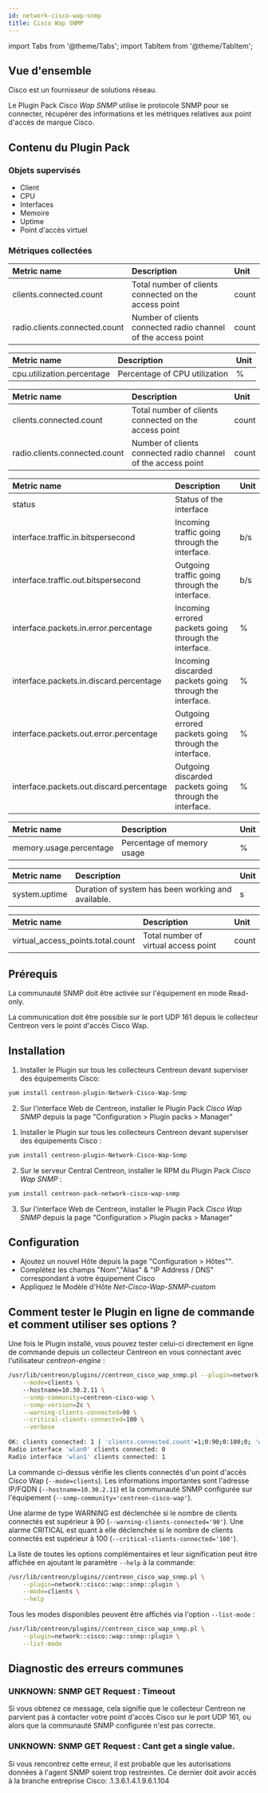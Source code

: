 ```yaml
---
id: network-cisco-wap-snmp
title: Cisco Wap SNMP
---
```

import Tabs from '@theme/Tabs';
import TabItem from '@theme/TabItem';

## Vue d'ensemble

Cisco est un fournisseur de solutions réseau.

Le Plugin Pack *Cisco Wap SNMP* utilise le protocole SNMP pour se connecter, récupérer des informations et les métriques relatives aux point d'accès de marque Cisco.

## Contenu du Plugin Pack

### Objets supervisés

* Client
* CPU
* Interfaces
* Memoire
* Uptime
* Point d'accès virtuel

### Métriques collectées

<Tabs groupId="sync">
<TabItem value="Clients-1" label="Clients">

| Metric name                         | Description                                                    | Unit   |
| :---------------------------------- | :------------------------------------------------------------- | :----- |
| clients.connected.count             | Total number of clients connected on the access point          | count  |
| radio.clients.connected.count       | Number of clients connected radio channel of the access point  | count  |

</TabItem>
<TabItem value="CPU" label="CPU">

| Metric name                         | Description                    | Unit   |
| :---------------------------------- | :----------------------------- | :----- |
| cpu.utilization.percentage          | Percentage of CPU utilization  | %      |

</TabItem>
<TabItem value="Clients-2" label="Clients">

| Metric name                         | Description                                                    | Unit   |
| :---------------------------------- | :------------------------------------------------------------- | :----- |
| clients.connected.count             | Total number of clients connected on the access point          | count  |
| radio.clients.connected.count       | Number of clients connected radio channel of the access point  | count  |

</TabItem>
<TabItem value="Interfaces" label="Interfaces">

| Metric name                              | Description                                             | Unit |
|:---------------------------------------- |:------------------------------------------------------- | :--- |
| status                                   | Status of the interface                                 |      |
| interface.traffic.in.bitspersecond       | Incoming traffic going through the interface.           | b/s  |
| interface.traffic.out.bitspersecond      | Outgoing traffic going through the interface.           | b/s  |
| interface.packets.in.error.percentage    | Incoming errored packets going through the interface.   | %    |
| interface.packets.in.discard.percentage  | Incoming discarded packets going through the interface. | %    |
| interface.packets.out.error.percentage   | Outgoing errored packets going through the interface.   | %    |
| interface.packets.out.discard.percentage | Outgoing discarded packets going through the interface. | %    |

</TabItem>
<TabItem value="Memory" label="Memory">

| Metric name                         | Description                 | Unit   |
| :---------------------------------- | :-------------------------- | :----- |
| memory.usage.percentage             | Percentage of memory usage  | %      |

</TabItem>
<TabItem value="Uptime" label="Uptime">

| Metric name                 | Description                                        | Unit   |
| :-------------------------- | :------------------------------------------------- | :----- |
| system.uptime               | Duration of system has been working and available. | s      |

</TabItem>
<TabItem value="Virual Access Point" label="Virual Access Point">

| Metric name                         | Description                                | Unit   |
| :---------------------------------- | :----------------------------------------- | :----- |
| virtual_access_points.total.count   | Total number of virtual access point       | count  |

</TabItem>
</Tabs>

## Prérequis

La communauté SNMP doit être activée sur l'équipement en mode Read-only.

La communication doit être possible sur le port UDP 161 depuis le collecteur Centreon vers le point d'accès Cisco Wap.

## Installation

<Tabs groupId="sync">
<TabItem value="Online IMP Licence & IT-100 Editions" label="Online IMP Licence & IT-100 Editions">

1. Installer le Plugin sur tous les collecteurs Centreon devant superviser des équipements Cisco:

```bash
yum install centreon-plugin-Network-Cisco-Wap-Snmp
```

2. Sur l'interface Web de Centreon, installer le Plugin Pack *Cisco Wap SNMP* depuis la page "Configuration > Plugin packs > Manager"

</TabItem>
<TabItem value="Offline IMP License" label="Offline IMP License">

1. Installer le Plugin sur tous les collecteurs Centreon devant superviser des équipements Cisco :

```bash
yum install centreon-plugin-Network-Cisco-Wap-Snmp
```

2. Sur le serveur Central Centreon, installer le RPM du Plugin Pack *Cisco Wap SNMP* :

```bash
yum install centreon-pack-network-cisco-wap-snmp
```

3. Sur l'interface Web de Centreon, installer le Plugin Pack *Cisco Wap SNMP* depuis la page "Configuration > Plugin packs > Manager"

</TabItem>
</Tabs>

## Configuration

* Ajoutez un nouvel Hôte depuis la page "Configuration > Hôtes"".
* Complétez les champs "Nom","Alias" & "IP Address / DNS" correspondant à votre équipement Cisco
* Appliquez le Modèle d'Hôte *Net-Cisco-Wap-SNMP-custom*

## Comment tester le Plugin en ligne de commande et comment utiliser ses options ?

Une fois le Plugin installé, vous pouvez tester celui-ci directement en ligne
de commande depuis un collecteur Centreon en vous connectant avec l'utilisateur
*centreon-engine* :

```bash
/usr/lib/centreon/plugins//centreon_cisco_wap_snmp.pl --plugin=network::cisco::wap::snmp::plugin \
	--mode=clients \	
	--hostname=10.30.2.11 \
	--snmp-community=centreon-cisco-wap \
	--snmp-version=2c \
	--warning-clients-connected=90 \
	--critical-clients-connected=100 \
	--verbose
  
OK: clients connected: 1 | 'clients.connected.count'=1;0:90;0:100;0; 'wlan0#radio.clients.connected.count'=0;;;0; 'wlan1#radio.clients.connected.count'=1;;;0;
Radio interface 'wlan0' clients connected: 0
Radio interface 'wlan1' clients connected: 1
```

La commande ci-dessus vérifie les clients connectés d'un point d'accès Cisco Wap (``` --mode=clients ```). Les informations importantes sont l'adresse IP/FQDN 
(``` --hostname=10.30.2.11 ```) et la communauté SNMP configurée sur l'équipement (``` --snmp-community='centreon-cisco-wap' ```).

Une alarme de type WARNING est déclenchée si le nombre de clients connectés est supérieur à 90 (``` --warning-clients-connected='90' ```).
Une alarme CRITICAL est quant à elle déclenchée si le nombre de clients connectés est supérieur à 100 (``` --critical-clients-connected='100' ```).

La liste de toutes les options complémentaires et leur signification peut être affichée en ajoutant le paramètre ``` --help ``` à la commande:

```bash
/usr/lib/centreon/plugins//centreon_cisco_wap_snmp.pl \
	--plugin=network::cisco::wap::snmp::plugin \
	--mode=clients \
	--help
```

Tous les modes disponibles peuvent être affichés via l'option ``` --list-mode ``` :

```bash
/usr/lib/centreon/plugins//centreon_cisco_wap_snmp.pl \
	--plugin=network::cisco::wap::snmp::plugin \
	--list-mode
```

## Diagnostic des erreurs communes

### UNKNOWN: SNMP GET Request : Timeout

Si vous obtenez ce message, cela signifie que le collecteur Centreon ne parvient pas à contacter votre point d'accès Cisco sur le port UDP 161, ou alors que la communauté SNMP configurée n'est pas correcte.

### UNKNOWN: SNMP GET Request : Cant get a single value.

Si vous rencontrez cette erreur, il est probable que les autorisations données à l'agent SNMP soient trop restreintes. Ce dernier doit avoir accès à la branche entreprise Cisco: .1.3.6.1.4.1.9.6.1.104
